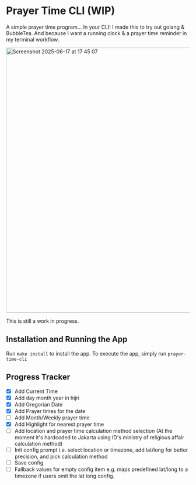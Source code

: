 
# Prayer Time CLI (WIP)

A simple prayer time program... In your CLI!
I made this to try out golang & BubbleTea. And because I want a running clock & a prayer time reminder in my terminal workflow.

<img width="724" alt="Screenshot 2025-06-17 at 17 45 07" src="https://github.com/user-attachments/assets/1832899c-2c04-4c9d-90e5-e50888e328ec" />


This is still a work in progress.

## Installation and Running the App
Run `make install` to install the app.
To execute the app, simply run `prayer-time-cli` 

## Progress Tracker

- [x] Add Current Time
- [x] Add day month year in hijri
- [x] Add Gregorian Date
- [x] Add Prayer times for the date
- [ ] Add Month/Weekly prayer time
- [x] Add Highlight for nearest prayer time
- [ ] Add location and prayer time calculation method selection (At the moment it's hardcoded to Jakarta using ID's ministry of religious affair calculation method)
- [ ] Init config prompt i.e. select location or timezone, add lat/long for better precision, and pick calculation method
- [ ] Save config
- [ ] Fallback values for empty config item e.g. maps predefined lat/long to a timezone if users omit the lat long config.  

